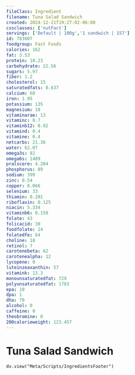 ```yaml
---
fileClass: Ingredient
filename: Tuna Salad Sandwich
created: 2024-12-21T19:27:02-06:00
cssclasses: ['nutFact']
servings: ['Default | 100g','1 sandwich | 157']
id: 783607
foodgroup: Fast Foods
calories: 162
fat: 3.53
protein: 10.23
carbohydrate: 22.56
sugars: 5.97
fiber: 1.2
cholesterol: 15
saturatedfats: 0.637
calcium: 60
iron: 1.95
potassium: 135
magnesium: 18
vitaminarae: 13
vitaminc: 0.7
vitaminb12: 0.92
vitamind: 0.4
vitamine: 0.4
netcarbs: 21.36
water: 62.07
omega3s: 82
omega6s: 1489
pralscore: 4.204
phosphorus: 89
sodium: 399
zinc: 0.54
copper: 0.066
selenium: 33
thiamin: 0.201
riboflavin: 0.125
niacin: 5.334
vitaminb6: 0.158
folate: 43
folicacid: 30
foodfolate: 14
folatedfe: 64
choline: 18
retinol: 7
carotenebeta: 62
carotenealpha: 12
lycopene: 0
luteinzeaxanthin: 57
vitamink: 13.3
monounsaturatedfat: 729
polyunsaturatedfat: 1783
epa: 10
dpa: 1
dha: 70
alcohol: 0
caffeine: 0
theobromine: 0
200calorieweight: 123.457
---
```


# Tuna Salad Sandwich

```dataviewjs
dv.view("Meta/Scripts/IngredientsFooter")
```